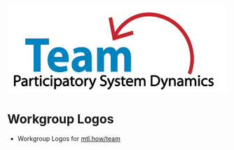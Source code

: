 <img src = "https://github.com/lzim/teampsd/blob/master/resources/logos/team_psd_logo_sm.png"
     height = "200" width = "600">  

# Workgroup Logos
- Workgroup Logos for [mtl.how/team](https://mtl.how/team)
